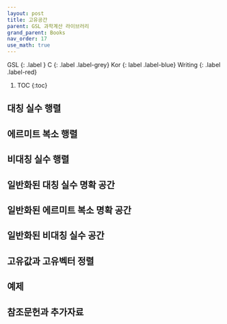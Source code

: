 ```yaml
---
layout: post
title: 고유공간
parent: GSL 과학계산 라이브러리
grand_parent: Books
nav_order: 17
use_math: true
---
```


GSL
{: .label }
C
{: .label .label-grey}
Kor
{: label .label-blue}
Writing
{: .label .label-red}

1. TOC
{:toc}


## 대칭 실수 행렬
## 에르미트 복소 행렬
## 비대칭 실수 행렬
## 일반화된 대칭 실수 명확 공간
## 일반화된 에르미트 복소 명확 공간
## 일반화된 비대칭 실수 공간
## 고유값과 고유벡터 정렬
## 예제
## 참조문헌과 추가자료